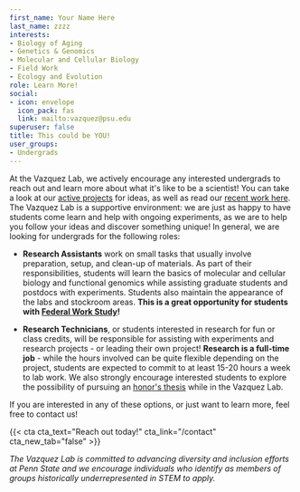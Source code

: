 ```yaml
---
first_name: Your Name Here
last_name: zzzz
interests:
- Biology of Aging
- Genetics & Genomics
- Molecular and Cellular Biology
- Field Work
- Ecology and Evolution
role: Learn More!
social:
- icon: envelope
  icon_pack: fas
  link: mailto:vazquez@psu.edu
superuser: false
title: This could be YOU!
user_groups:
- Undergrads
---
```


At the Vazquez Lab, we actively encourage any interested undergrads to reach out and learn more about what it's like to be a scientist! You can take a look at our [active projects](/project) for ideas, as well as read our [recent work here](/publication). The Vazquez Lab is a supportive environment: we are just as happy to have students come learn and help with ongoing experiments, as we are to help you follow your ideas and discover something unique! In general, we are looking for undergrads for the following roles:

- __Research Assistants__ work on small tasks that usually involve preparation, setup, and clean-up of materials. As part of their responsibilities, students will learn the basics of molecular and cellular biology and functional genomics while assisting graduate students and postdocs with experiments. Students also maintain the appearance of the labs and stockroom areas. __This is a great opportunity for students with [Federal Work Study](https://www.psu.edu/costs-aid/types-of-aid/federal-work-study)!__

- __Research Technicians__, or students interested in research for fun or class credits, will be responsible for assisting with experiments and research projects - or leading their own project! __Research is a full-time job__ - while the hours involved can be quite flexible depending on the project, students are expected to commit to at least 15-20 hours a week to lab work. We also strongly encourage interested students to explore the possibility of pursuing an [honor's thesis](https://science.psu.edu/bio/undergrad/schreyer-honors-college) while in the Vazquez Lab.

If you are interested in any of these options, or just want to learn more, feel free to contact us!

{{< cta cta_text="Reach out today!" cta_link="/contact" cta_new_tab="false" >}}

_The Vazquez Lab is committed to advancing diversity and inclusion efforts at Penn State and we encourage individuals who identify as members of groups historically underrepresented in STEM to apply._
